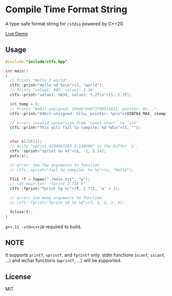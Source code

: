 # Compile Time Format String

A type-safe format string for `cstdio` powered by C++20.

[Live Demo](https://godbolt.org/z/6fdKqx8GM)

## Usage

```C++
#include "include/ctfs.hpp"

int main()
{
  // Prints "Hello 3 world".
  ctfs::print<"Hello %d %s\n">(3, "world");
  // Prints "value1: 005, value2: 2.30".
  ctfs::print<"value1: %03d, value2: %.2f\n">(5, 2.3f);

  int temp = 5;
  // Prints "64bit-unsigned: 18446744073709551615, pointer: 0x...".
  ctfs::print<"64bit-unsigned: %llu, pointer: %p\n">(UINT64_MAX, &temp);

  // error: invalid conversion from ‘const char*’ to ‘int’
  ctfs::print<"This will fail to compile: %d %d\n">(3, "");


  char s[256]{};
  // Write "sprint 4294967295 3.140000" to the buffer `s`.
  ctfs::sprint<"sprint %u %f">(s, -1, 3.14);
  puts(s);

  // error: too few arguments to function
  // ctfs::sprint<"fail to compile: %s %s">(s, "Hello");

  FILE *f = fopen("./main.txt", "w");
  // cat main.txt: "fprint 2.718 b"
  ctfs::fprint<"fprint %g %c">(f, 2.718, 'a' + 1);

  // error: too many arguments to function
  // ctfs::fprint<"fprint %d %d %d">(f, 1, 2, 3, 4);

  fclose(f);
}
```

`g++-11 -std=c++20` required to build.

## NOTE

It supports `printf`, `sprintf`, and `fprintf` only. stdin functions (`scanf`, `sscanf`, ...) and wchar functions (`wprintf`, ...) will be supported.

## License

MIT
